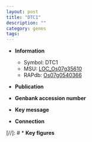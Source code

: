 ```yaml
---
layout: post
title: "DTC1"
description: ""
category: genes
tags: 
---
```


* **Information**  
    + Symbol: DTC1  
    + MSU: [LOC_Os07g35610](http://rice.uga.edu/cgi-bin/ORF_infopage.cgi?orf=LOC_Os07g35610)  
    + RAPdb: [Os07g0540366](http://rapdb.dna.affrc.go.jp/viewer/gbrowse_details/irgsp1?name=Os07g0540366)  

* **Publication**  

* **Genbank accession number**  

* **Key message**  

* **Connection**  

[//]: # * **Key figures**  


